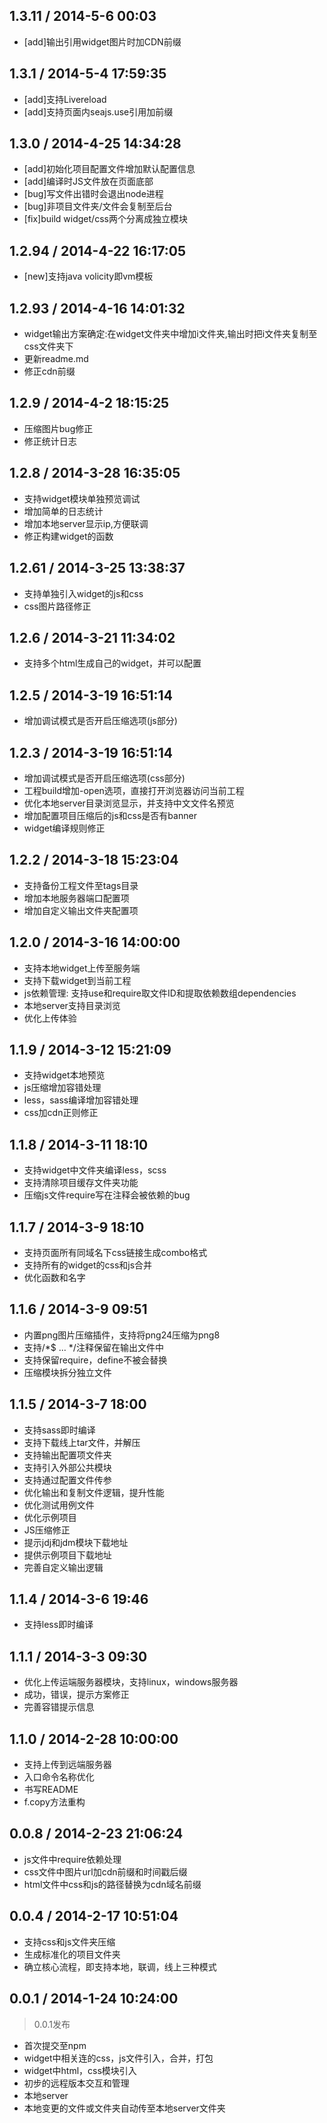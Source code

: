 ## 1.3.11 / 2014-5-6 00:03
* [add]输出引用widget图片时加CDN前缀

## 1.3.1 / 2014-5-4 17:59:35
* [add]支持Livereload
* [add]支持页面内seajs.use引用加前缀

## 1.3.0 / 2014-4-25 14:34:28
* [add]初始化项目配置文件增加默认配置信息
* [add]编译时JS文件放在页面底部
* [bug]写文件出错时会退出node进程
* [bug]非项目文件夹/文件会复制至后台
* [fix]build widget/css两个分离成独立模块

## 1.2.94 / 2014-4-22 16:17:05
* [new]支持java volicity即vm模板

## 1.2.93 / 2014-4-16 14:01:32

* widget输出方案确定:在widget文件夹中增加i文件夹,输出时把i文件夹复制至css文件夹下
* 更新readme.md
* 修正cdn前缀

## 1.2.9 / 2014-4-2 18:15:25

* 压缩图片bug修正
* 修正统计日志

## 1.2.8 / 2014-3-28 16:35:05

* 支持widget模块单独预览调试
* 增加简单的日志统计
* 增加本地server显示ip,方便联调
* 修正构建widget的函数

## 1.2.61 / 2014-3-25 13:38:37

* 支持单独引入widget的js和css
* css图片路径修正

## 1.2.6 / 2014-3-21 11:34:02

* 支持多个html生成自己的widget，并可以配置

## 1.2.5 / 2014-3-19 16:51:14

* 增加调试模式是否开启压缩选项(js部分)

## 1.2.3 / 2014-3-19 16:51:14

* 增加调试模式是否开启压缩选项(css部分)
* 工程build增加-open选项，直接打开浏览器访问当前工程
* 优化本地server目录浏览显示，并支持中文文件名预览
* 增加配置项目压缩后的js和css是否有banner
* widget编译规则修正

## 1.2.2 / 2014-3-18 15:23:04

* 支持备份工程文件至tags目录
* 增加本地服务器端口配置项
* 增加自定义输出文件夹配置项

## 1.2.0 / 2014-3-16 14:00:00

* 支持本地widget上传至服务端
* 支持下载widget到当前工程
* js依赖管理: 支持use和require取文件ID和提取依赖数组dependencies
* 本地server支持目录浏览
* 优化上传体验

## 1.1.9 / 2014-3-12 15:21:09

* 支持widget本地预览
* js压缩增加容错处理
* less，sass编译增加容错处理
* css加cdn正则修正

## 1.1.8 / 2014-3-11 18:10

* 支持widget中文件夹编译less，scss
* 支持清除项目缓存文件夹功能
* 压缩js文件require写在注释会被依赖的bug

## 1.1.7 / 2014-3-9 18:10

* 支持页面所有同域名下css链接生成combo格式
* 支持所有的widget的css和js合并
* 优化函数和名字

## 1.1.6 / 2014-3-9 09:51

* 内置png图片压缩插件，支持将png24压缩为png8
* 支持/*$ ... */注释保留在输出文件中
* 支持保留require，define不被会替换
* 压缩模块拆分独立文件

## 1.1.5 / 2014-3-7 18:00

* 支持sass即时编译
* 支持下载线上tar文件，并解压
* 支持输出配置项文件夹
* 支持引入外部公共模块
* 支持通过配置文件传参
* 优化输出和复制文件逻辑，提升性能
* 优化测试用例文件
* 优化示例项目
* JS压缩修正
* 提示jdj和jdm模块下载地址
* 提供示例项目下载地址
* 完善自定义输出逻辑

## 1.1.4 / 2014-3-6 19:46
* 支持less即时编译

## 1.1.1 / 2014-3-3 09:30
* 优化上传运端服务器模块，支持linux，windows服务器
* 成功，错误，提示方案修正
* 完善容错提示信息

## 1.1.0 / 2014-2-28 10:00:00
* 支持上传到远端服务器
* 入口命令名称优化
* 书写README
* f.copy方法重构

## 0.0.8 / 2014-2-23 21:06:24

* js文件中require依赖处理
* css文件中图片url加cdn前缀和时间戳后缀
* html文件中css和js的路径替换为cdn域名前缀

## 0.0.4 / 2014-2-17 10:51:04

* 支持css和js文件夹压缩
* 生成标准化的项目文件夹
* 确立核心流程，即支持本地，联调，线上三种模式

## 0.0.1 / 2014-1-24 10:24:00

>0.0.1发布

* 首次提交至npm
* widget中相关连的css，js文件引入，合并，打包
* widget中html，css模块引入
* 初步的远程版本交互和管理
* 本地server
* 本地变更的文件或文件夹自动传至本地server文件夹